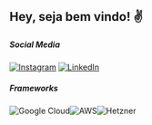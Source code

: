 ## Hey, seja bem vindo! ✌️
##### Social Media
[![Instagram](https://img.shields.io/badge/Instagram-%23E4405F.svg?style=for-the-badge&logo=Instagram&logoColor=white)](https://www.instagram.com/marcelogalli/) [![LinkedIn](https://img.shields.io/badge/linkedin-%230077B5.svg?style=for-the-badge&logo=linkedin&logoColor=white)](https://www.linkedin.com/in/marcelo-l-galli-488671101/)

##### Frameworks
![Google Cloud](https://img.shields.io/badge/Google_Cloud-4285F4?style=for-the-badge&logo=google-cloud&logoColor=white)![AWS](https://img.shields.io/badge/Amazon_Web_Services-FF9900?style=for-the-badge&logo=amazonwebservices&logoColor=white)![Hetzner](https://img.shields.io/badge/Hetzner-D50C2D?style=for-the-badge&logo=hetzner&logoColor=white)
